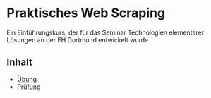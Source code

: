 # Praktisches Web Scraping

Ein Einführungskurs, der für das Seminar Technologien elementarer Lösungen an der FH Dortmund entwickelt wurde

## Inhalt

- [Übung](/uebung.ipynb)
- [Prüfung](/pruefung.ipynb)
